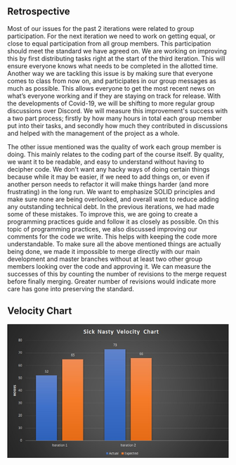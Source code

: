 ## Retrospective
Most of our issues for the past 2 iterations were related to group participation. For the next iteration we need to work on getting equal, or close to equal participation from all group members. This participation should meet the standard we have agreed on. We are working on improving this by first distributing tasks right at the start of the third iteration. This will ensure everyone knows what needs to be completed in the allotted time. Another way we are tackling this issue is by making sure that everyone comes to class from now on, and participates in our group messages as much as possible. This allows everyone to get the most recent news on what’s everyone working and if they are staying on track for release. With the developments of Covid-19, we will be shifting to more regular group discussions over Discord. We will measure this improvement's success with a two part process; firstly by how many hours in total each group member put into their tasks, and secondly how much they contributed in discussions and helped with the management of the project as a whole.  

The other issue mentioned was the quality of work each group member is doing. This mainly relates to the coding part of the course itself. By quality, we want it to be readable, and easy to understand without having to decipher code. We don’t want any hacky ways of doing certain things because while it may be easier, if we need to add things on, or even if another person needs to refactor it will make things harder (and more frustrating) in the long run. We want to emphasize SOLID principles and make sure none are being overlooked, and overall want to reduce adding any outstanding technical debt. In the previous iterations, we had made some of these mistakes. To improve this, we are going to create a programming practices guide and follow it as closely as possible. On this topic of programming practices, we also discussed improving our comments for the code we write. This helps with keeping the code more understandable. To make sure all the above mentioned things are actually being done, we made it impossible to merge directly with our main development and master branches without at least two other group members looking over the code and approving it. We can measure the successes of this by counting the number of revisions to the merge request before finally merging. Greater number of revisions would indicate more care has gone into preserving the standard.  

## Velocity Chart
![](velocity_chart.jpeg)
